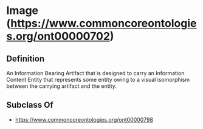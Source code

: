 # Image (https://www.commoncoreontologies.org/ont00000702)

## Definition
An Information Bearing Artifact that is designed to carry an Information Content Entity that represents some entity owing to a visual isomorphism between the carrying artifact and the entity.

## Subclass Of
- https://www.commoncoreontologies.org/ont00000798


